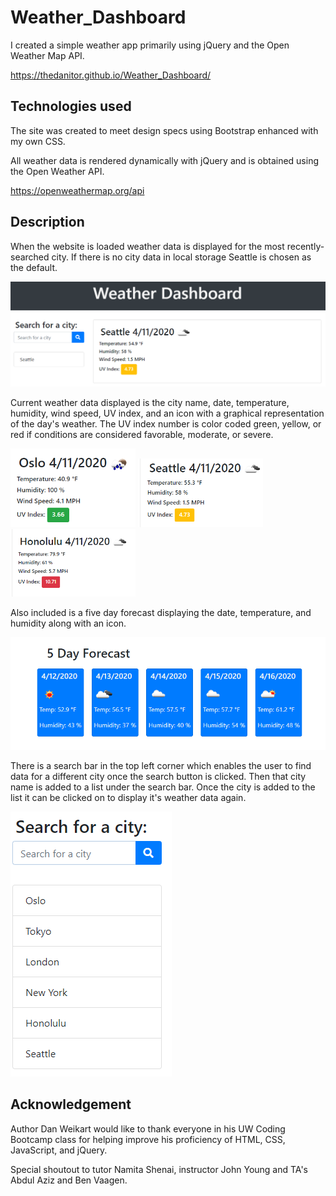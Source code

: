 # Weather_Dashboard

I created a simple weather app primarily using jQuery and the Open Weather Map API. 

https://thedanitor.github.io/Weather_Dashboard/

## Technologies used

The site was created to meet design specs using Bootstrap enhanced with my own CSS. 

All weather data is rendered dynamically with jQuery and is obtained using the Open Weather API. 

https://openweathermap.org/api

## Description

When the website is loaded weather data is displayed for the most recently-searched city. If there is no city data in local storage Seattle is chosen as the default. 

![Initial page load](demoImages/initialLoad.png)

Current weather data displayed is the city name, date, temperature, humidity, wind speed, UV index, and an icon with a graphical representation of the day's weather. The UV index number is color coded green, yellow, or red if conditions are considered favorable, moderate, or severe.

<img src="demoImages/UVmild.png" alt="UV favorable" width="200px">
<img src="demoImages/UVmed.png" alt="UV moderate" width="200px">
<img src="demoImages/UVsevere.png" alt="UV severe" width="200px">

Also included is a five day forecast displaying the date, temperature, and humidity along with an icon.

![5 day forecast](demoImages/fiveDayForecast.png)

There is a search bar in the top left corner which enables the user to find data for a different city once the search button is clicked. Then that city name is added to a list under the search bar. Once the city is added to the list it can be clicked on to display it's weather data again.

![List of cities](demoImages/cityList.png)

## Acknowledgement

Author Dan Weikart would like to thank everyone in his UW Coding Bootcamp class for helping improve his proficiency of HTML, CSS, JavaScript, and jQuery.

Special shoutout to tutor Namita Shenai, instructor John Young and TA's Abdul Aziz and Ben Vaagen.

